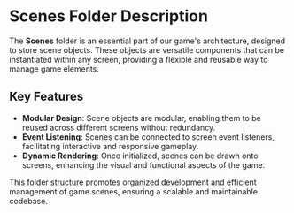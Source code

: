 # Scenes Folder Description

The **Scenes** folder is an essential part of our game's architecture, designed to store scene objects. These objects are versatile components that can be instantiated within any screen, providing a flexible and reusable way to manage game elements.

## Key Features

- **Modular Design**: Scene objects are modular, enabling them to be reused across different screens without redundancy.
- **Event Listening**: Scenes can be connected to screen event listeners, facilitating interactive and responsive gameplay.
- **Dynamic Rendering**: Once initialized, scenes can be drawn onto screens, enhancing the visual and functional aspects of the game.

This folder structure promotes organized development and efficient management of game scenes, ensuring a scalable and maintainable codebase.